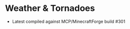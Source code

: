 Weather &amp; Tornadoes
===================

- Latest compiled against MCP/MinecraftForge build #301